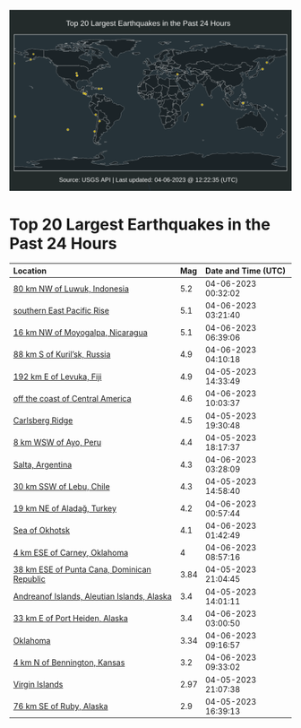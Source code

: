 ![Map](./map.png)

# Top 20 Largest Earthquakes in the Past 24 Hours

| Location | Mag | Date and Time (UTC) |
|:---|:---|:---|
| [80 km NW of Luwuk, Indonesia](https://earthquake.usgs.gov/earthquakes/eventpage/us6000k29k) | 5.2 | 04-06-2023 00:32:02 |
| [southern East Pacific Rise](https://earthquake.usgs.gov/earthquakes/eventpage/us6000k2ae) | 5.1 | 04-06-2023 03:21:40 |
| [16 km NW of Moyogalpa, Nicaragua](https://earthquake.usgs.gov/earthquakes/eventpage/us6000k2b0) | 5.1 | 04-06-2023 06:39:06 |
| [88 km S of Kuril’sk, Russia](https://earthquake.usgs.gov/earthquakes/eventpage/us6000k2ai) | 4.9 | 04-06-2023 04:10:18 |
| [192 km E of Levuka, Fiji](https://earthquake.usgs.gov/earthquakes/eventpage/us6000k25r) | 4.9 | 04-05-2023 14:33:49 |
| [off the coast of Central America](https://earthquake.usgs.gov/earthquakes/eventpage/us6000k2c2) | 4.6 | 04-06-2023 10:03:37 |
| [Carlsberg Ridge](https://earthquake.usgs.gov/earthquakes/eventpage/us6000k27p) | 4.5 | 04-05-2023 19:30:48 |
| [8 km WSW of Ayo, Peru](https://earthquake.usgs.gov/earthquakes/eventpage/us6000k270) | 4.4 | 04-05-2023 18:17:37 |
| [Salta, Argentina](https://earthquake.usgs.gov/earthquakes/eventpage/us6000k2ad) | 4.3 | 04-06-2023 03:28:09 |
| [30 km SSW of Lebu, Chile](https://earthquake.usgs.gov/earthquakes/eventpage/us6000k25y) | 4.3 | 04-05-2023 14:58:40 |
| [19 km NE of Aladağ, Turkey](https://earthquake.usgs.gov/earthquakes/eventpage/us6000k29p) | 4.2 | 04-06-2023 00:57:44 |
| [Sea of Okhotsk](https://earthquake.usgs.gov/earthquakes/eventpage/us6000k29x) | 4.1 | 04-06-2023 01:42:49 |
| [4 km ESE of Carney, Oklahoma](https://earthquake.usgs.gov/earthquakes/eventpage/us6000k2b9) | 4 | 04-06-2023 08:57:16 |
| [38 km ESE of Punta Cana, Dominican Republic](https://earthquake.usgs.gov/earthquakes/eventpage/pr2023095000) | 3.84 | 04-05-2023 21:04:45 |
| [Andreanof Islands, Aleutian Islands, Alaska](https://earthquake.usgs.gov/earthquakes/eventpage/ak0234dce9wk) | 3.4 | 04-05-2023 14:01:11 |
| [33 km E of Port Heiden, Alaska](https://earthquake.usgs.gov/earthquakes/eventpage/ak0234etdq4d) | 3.4 | 04-06-2023 03:00:50 |
| [Oklahoma](https://earthquake.usgs.gov/earthquakes/eventpage/ok2023gshe) | 3.34 | 04-06-2023 09:16:57 |
| [4 km N of Bennington, Kansas](https://earthquake.usgs.gov/earthquakes/eventpage/us6000k2bu) | 3.2 | 04-06-2023 09:33:02 |
| [Virgin Islands](https://earthquake.usgs.gov/earthquakes/eventpage/pr71402628) | 2.97 | 04-05-2023 21:07:38 |
| [76 km SE of Ruby, Alaska](https://earthquake.usgs.gov/earthquakes/eventpage/ak0234ddtabx) | 2.9 | 04-05-2023 16:39:13 |
